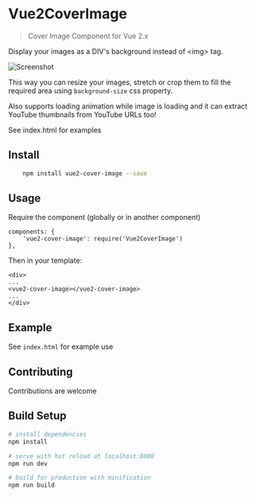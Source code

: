 # Vue2CoverImage
> Cover Image Component for Vue 2.x

Display your images as a DIV's background instead of \<img\> tag. 

![Screenshot](https://i.imgur.com/ytEJy1Z.jpg)

This way you can resize your images, stretch or crop them to fill the required area using `background-size` css property.

Also supports loading animation while image is loading and it can extract YouTube thumbnails from YouTube URLs too!

See index.html for examples 

 
## Install

``` bash
    npm install vue2-cover-image --save
```

## Usage
Require the component (globally or in another component)
```
components: {
    'vue2-cover-image': require('Vue2CoverImage')
},
```
Then in your template:
```
<div>
...
<vue2-cover-image></vue2-cover-image>
...
</div>
```

## Example

See ```index.html``` for example use


## Contributing
Contributions are welcome

## Build Setup

``` bash
# install dependencies
npm install

# serve with hot reload at localhost:8080
npm run dev

# build for production with minification
npm run build
```
